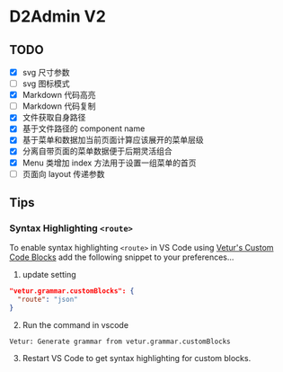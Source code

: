 # D2Admin V2

## TODO

- [x] svg 尺寸参数
- [ ] svg 图标模式
- [x] Markdown 代码高亮
- [ ] Markdown 代码复制
- [x] 文件获取自身路径
- [x] 基于文件路径的 component name
- [x] 基于菜单和数据加当前页面计算应该展开的菜单层级
- [x] 分离自带页面的菜单数据便于后期灵活组合
- [x] Menu 类增加 index 方法用于设置一组菜单的首页
- [ ] 页面向 layout 传递参数

## Tips

### Syntax Highlighting `<route>`

To enable syntax highlighting `<route>` in VS Code using [Vetur's Custom Code Blocks](https://vuejs.github.io/vetur/highlighting.html#custom-block) add the following snippet to your preferences...

1. update setting
 
``` json
"vetur.grammar.customBlocks": {
  "route": "json"
}
```

2. Run the command in vscode
 
`Vetur: Generate grammar from vetur.grammar.customBlocks`

3. Restart VS Code to get syntax highlighting for custom blocks.
